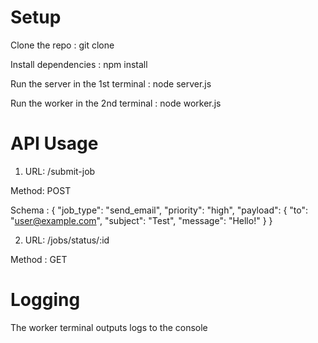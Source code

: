 # Setup

Clone the repo : git clone

Install dependencies : npm install

Run the server in the 1st terminal : node server.js

Run the worker in the 2nd terminal : node worker.js

# API Usage

1) URL: /submit-job

Method: POST

Schema : {
  "job_type": "send_email",
  "priority": "high",
  "payload": {
    "to": "user@example.com",
    "subject": "Test",
    "message": "Hello!"
  }
}

2) URL: /jobs/status/:id

Method : GET

# Logging

The worker terminal outputs logs to the console